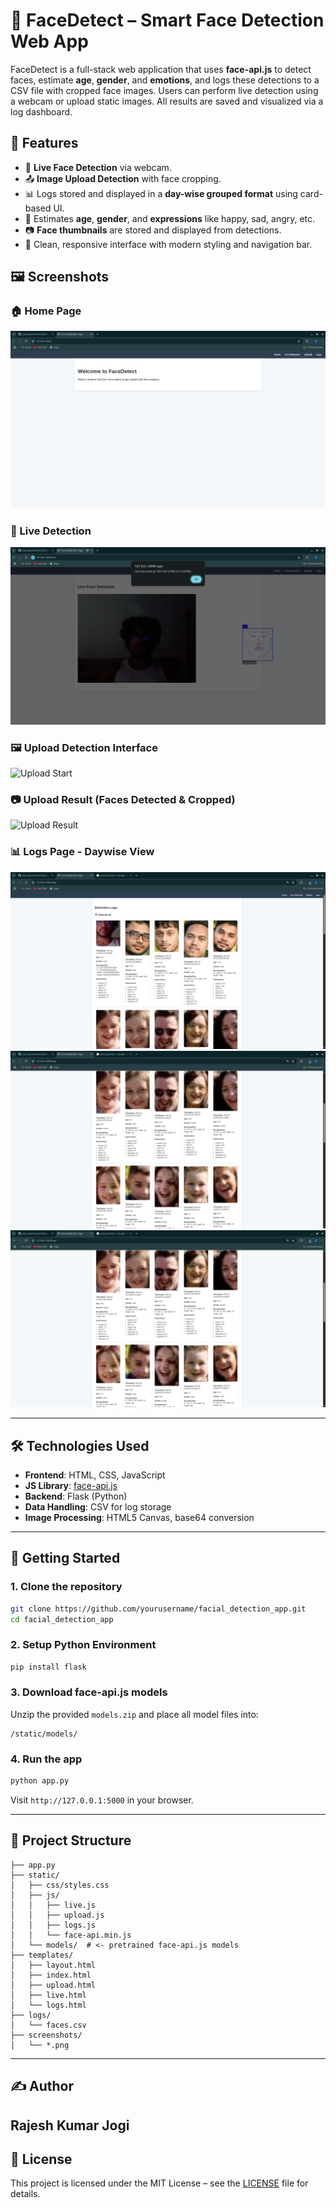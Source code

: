 
# 🧠 FaceDetect – Smart Face Detection Web App

FaceDetect is a full-stack web application that uses **face-api.js** to detect faces, estimate **age**, **gender**, and **emotions**, and logs these detections to a CSV file with cropped face images. Users can perform live detection using a webcam or upload static images. All results are saved and visualized via a log dashboard.

## 🌟 Features

- 🔴 **Live Face Detection** via webcam.
- 📤 **Image Upload Detection** with face cropping.
- 📊 Logs stored and displayed in a **day-wise grouped format** using card-based UI.
- 🧓 Estimates **age**, **gender**, and **expressions** like happy, sad, angry, etc.
- 📷 **Face thumbnails** are stored and displayed from detections.
- 🎨 Clean, responsive interface with modern styling and navigation bar.

## 🖼️ Screenshots

### 🏠 Home Page
![Home](screenshots/home.png)

### 🎥 Live Detection
![Live](screenshots/Live_Detection.png)

### 🖼️ Upload Detection Interface
![Upload Start](/home/rajeshkumarjogi/Desktop/facial_detection/screenshots/Upload_Detection.png)

### 📷 Upload Result (Faces Detected & Cropped)
![Upload Result](/home/rajeshkumarjogi/Desktop/facial_detection/screenshots/Upload_Results.png)

### 📊 Logs Page - Daywise View
![Logs Group 1](screenshots/Logs1.png)
![Logs Group 2](screenshots/Logs2.png)
![Logs Group 3](screenshots/Logs3.png)

---

## 🛠️ Technologies Used

- **Frontend**: HTML, CSS, JavaScript
- **JS Library**: [face-api.js](https://github.com/justadudewhohacks/face-api.js)
- **Backend**: Flask (Python)
- **Data Handling**: CSV for log storage
- **Image Processing**: HTML5 Canvas, base64 conversion

---

## 🚀 Getting Started

### 1. Clone the repository
```bash
git clone https://github.com/yourusername/facial_detection_app.git
cd facial_detection_app
```

### 2. Setup Python Environment
```bash
pip install flask
```

### 3. Download face-api.js models
Unzip the provided `models.zip` and place all model files into:
```
/static/models/
```

### 4. Run the app
```bash
python app.py
```

Visit `http://127.0.0.1:5000` in your browser.

---

## 📁 Project Structure

```
├── app.py
├── static/
│   ├── css/styles.css
│   ├── js/
│   │   ├── live.js
│   │   ├── upload.js
│   │   ├── logs.js
│   │   └── face-api.min.js
│   └── models/  # <- pretrained face-api.js models
├── templates/
│   ├── layout.html
│   ├── index.html
│   ├── upload.html
│   ├── live.html
│   └── logs.html
├── logs/
│   └── faces.csv
├── screenshots/
│   └── *.png
```

---

## ✍️ Author

**Rajesh Kumar Jogi**  
---

## 📝 License

This project is licensed under the MIT License – see the [LICENSE](LICENSE) file for details.
